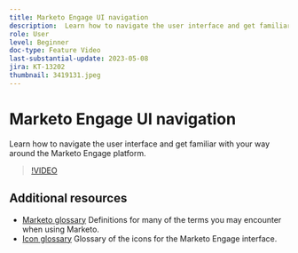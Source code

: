 ```yaml
---
title: Marketo Engage UI navigation
description:  Learn how to navigate the user interface and get familiar with your way around the Marketo Engage platform.
role: User
level: Beginner
doc-type: Feature Video
last-substantial-update: 2023-05-08
jira: KT-13202
thumbnail: 3419131.jpeg
---
```


# Marketo Engage UI navigation

Learn how to navigate the user interface and get familiar with your way around the Marketo Engage platform.

>[!VIDEO](https://video.tv.adobe.com/v/3419131/?learn=on)

## Additional resources

* [Marketo glossary](https://experienceleague.adobe.com/docs/marketo/using/getting-started-with-marketo/marketo-glossary.html?lang=en)
Definitions for many of the terms you may encounter when using Marketo.
* [Icon glossary](https://experienceleague.adobe.com/docs/marketo/using/product-docs/marketo-engage-modern-ux/icon-glossary.html?lang=en)
Glossary of the icons for the Marketo Engage interface.
